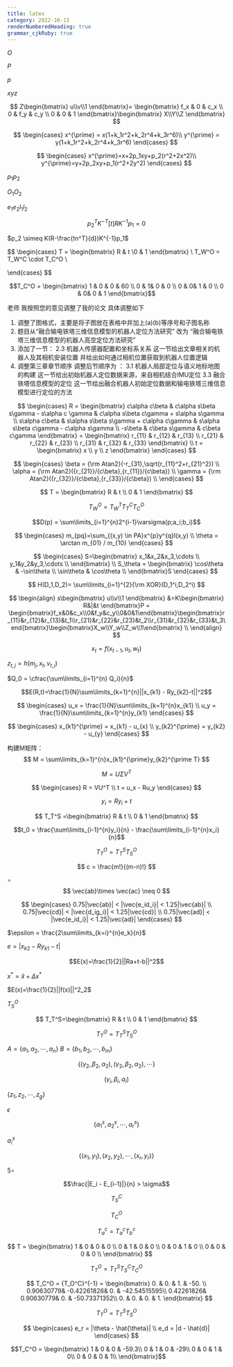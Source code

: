 ```yaml
---
title: latex
category: 2022-10-13
renderNumberedHeading: true
grammar_cjkRuby: true
---
```

$O$

$P$

$p$

$xyz$


$$
Z\begin{bmatrix}
u\\v\\1
\end{bmatrix}=
\begin{bmatrix}
f_x & 0 & c_x \\
0 & f_y & c_y \\
0 & 0 & 1 
\end{bmatrix}\begin{bmatrix}
X\\Y\\Z
\end{bmatrix}
$$


$$
\begin{cases}
x^{\prime} = x(1+k_1r^2+k_2r^4+k_3r^6)\\
y^{\prime} = y(1+k_1r^2+k_2r^4+k_3r^6)
\end{cases}
$$


$$
\begin{cases}
x^{\prime}=x+2p_1xy+p_2(r^2+2x^2)\\
y^{\prime}=y+2p_2xy+p_1(r^2+2y^2)
\end{cases}
$$


$p_1p_2$

$O_1O_2$


$e_1e_2l_1l_2$

$$p_2^TK^{-T}[t]RK^{-1}p_1=0$$

$p_2  \simeq K(R-\frac{tn^T}{d})K^{-1}p_1$




$$
\begin{cases}
 T = \begin{bmatrix}
R & t \\0 & 1
\end{bmatrix}  \\
T_W^O = T_W^C \cdot T_C^O \\

\end{cases} 
$$


$$T_C^O = \begin{bmatrix}
1 & 0 & 0 & 60 \\
0 & 1& 0 & 0 \\
0 & 0& 1 & 0 \\
0 & 0& 0 & 1 
\end{bmatrix}$$


老师 我按照您的意见调整了我的论文 具体调整如下
1. 调整了图格式，主要是将子图放在表格中并加上(a)(b)等序号和子图名称
2. 题目从“融合输电铁塔三维信息模型的机器人定位方法研究” 改为 “融合输电铁塔三维信息模型的机器人高空定位方法研究”
3. 添加了一节：
   2.3 机器人传感器配置和坐标系关系  这一节给出文章相关的机器人及其相机安装位置 并给出如何通过相机位置获取到机器人位置逻辑
4. 调整第三章章节顺序 调整后节顺序为 ：
   3.1 机器人局部定位与语义地标地图的构建 这一节给出初始机器人定位数据来源，来自相机结合IMU定位 
   3.3 融合铁塔信息模型的定位 这一节给出融合机器人初始定位数据和输电铁塔三维信息模型进行定位的方法

$$
\begin{cases}
R = \begin{bmatrix}
c\alpha c\beta & c\alpha s\beta s\gamma - s\alpha c \gamma & c\alpha s\beta c\gamma + s\alpha s\gamma \\
s\alpha c\beta & s\alpha s\beta s\gamma + c\alpha c\gamma & s\alpha s\beta c\gamma - c\alpha s\gamma \\
-s\beta & c\beta s\gamma & c\beta c\gamma
\end{bmatrix} = 
\begin{bmatrix}
r_{11} & r_{12} & r_{13} \\
r_{21} & r_{22} & r_{23} \\
r_{31} & r_{32} & r_{33} 
\end{bmatrix}
\\
t = \begin{bmatrix}
x \\ y \\ z
\end{bmatrix}
\end{cases}
$$



$$
\begin{cases}
\beta = {\rm Atan2}(-r_{31},\sqrt{r_{11}^2+r_{21}^2}) \\
\alpha = {\rm Atan2}({r_{21}}/{c\beta},{r_{11}}/{c\beta}) \\
\gamma = {\rm Atan2}({r_{32}}/{c\beta},{r_{33}}/{c\beta}) \\
\end{cases}
$$

$$
T = \begin{bmatrix}
R & t \\
0 & 1
\end{bmatrix}
$$


$$
T_W^O = T_W^TT_T^CT_C^O
$$

$$D(p) = \sum\limits_{i=1}^{n}2^{i-1}\varsigma(p;a_i;b_i)$$

$$
\begin{cases}
m_{pq}=\sum_{(x,y) \in PA}x^{p}y^{q}I(x,y) \\
\theta = \arctan m_{01} / m_{10}
\end{cases}
$$


$$
\begin{cases}
S=\begin{bmatrix}
x_1&x_2&x_3,\cdots \\
y_1&y_2&y_3,\cdots \\
\end{bmatrix}  \\
S_\theta = \begin{bmatrix}
\cos\theta & -\sin\theta \\
\sin\theta & \cos\theta \\
\end{bmatrix}S
\end{cases}
$$


$$
H(D_1,D_2)= \sum\limits_{i=1}^{2}{\rm XOR}(D_1^i,D_2^i)
$$


$$
\begin{align}
s\begin{bmatrix}
u\\v\\1
\end{bmatrix}
&=K\begin{bmatrix}
R&|&t
\end{bmatrix}P = \begin{bmatrix}f_x&0&c_x\\0&f_y&c_y\\0&0&1\end{bmatrix}\begin{bmatrix}r_{11}&r_{12}&r_{13}&t_1\\r_{21}&r_{22}&r_{23}&t_2\\r_{31}&r_{32}&r_{33}&t_3\end{bmatrix}\begin{bmatrix}X_w\\Y_w\\Z_w\\1\end{bmatrix} \\
\end{align}
$$

$$x_t = f(x_{t-1},u_t,w_t)$$

$z_{t,j}=h(m_j,x_t,v_{t,j})$

$Q_0 = \cfrac{\sum\limits_{i=1}^{n} Q_i}{n}$

$$E(R,t)=\frac{1}{N}\sum\limits_{k=1}^{n}||x_{k1} - Ry_{k2}-t||^2$$

$$
\begin{cases}
u_x = \frac{1}{N}\sum\limits_{k=1}^{n}x_{k1} \\
u_y = \frac{1}{N}\sum\limits_{k=1}^{n}y_{k1} 
\end{cases}
$$


$$
\begin{cases}
x_{k1}^{\prime} = x_{k1} - u_{x} \\
y_{k2}^{\prime} = y_{k2} - u_{y}
\end{cases}
$$

构建M矩阵：
$$
M = \sum\limits_{k=1}^{n}x_{k1}^{\prime}y_{k2}^{\prime T}
$$

$$
M = U\Sigma V^T
$$

$$
\begin{cases}
R = VU^T \\
t  = u_x - Ru_y
\end{cases}
$$

$$y_i = Ry_i + t$$

$$
T_T^S =\begin{bmatrix}
R & t \\
0 & 1
\end{bmatrix}
$$

$$t_0 = \frac{\sum\limits_{i-1}^{n}y_i}{n} - \frac{\sum\limits_{i-1}^{n}x_i}{n}$$

$$
T_T^O = T_T^ST_S^O
$$

$$
c = \frac{m!}{(m-n)!}
$$

$\circ$
$$
\vec{ab}\times \vec{ac} \neq 0
$$

$$
\begin{cases}
0.75|\vec{ab}| < |\vec{e_id_i}| < 1.25|\vec{ab}| \\
0.75|\vec{cd}| < |\vec{d_ig_i}| < 1.25|\vec{cd}| \\
0.75|\vec{ad}| < |\vec{e_id_i}| < 1.25|\vec{ad}| 
\end{cases}
$$

$\epsilon = \frac{2\sum\limits_{k=i}^{n}e_k}{n}$

$e=|x_{k2} - Ry_{k1} - t|$


$$E(x)=\frac{1}{2}||Ra+t-b||^2$$

$x^* = \hat{x}+\Delta x^*$

$E(x)=\frac{1}{2}||f(x)||^2_2$

$T_S^O$

$$
T_T^S=\begin{bmatrix}
R & t \\
0 & 1
\end{bmatrix}
$$

$$
T_T^O = T_T^ST_S^O
$$

$A=\{a_1,a_2,\cdots,a_n\}$
$B=\{b_1,b_2,\cdots,b_m\}$


$$
\{(\gamma_2,\beta_2,\alpha_2),(\gamma_2,\beta_2,\alpha_2),\cdots\}
$$



$$
(\gamma_i,\beta_i,\alpha_i)
$$

$\{z_1,z_2,\cdots,z_g\}$

$\epsilon$

$$
\{a_1^{s},a_2^{s},\cdots,a_r^{s}\}
$$

$a^{s}_i$

$$
\{(x_1,y_1),(x_2,y_2),\cdots,(x_r,y_r)\}
$$

$5\circ$

$$\frac{|E_i - E_{i-1}|}{n} > \sigma$$

$$
T_S^C
$$


$$
T_C^O
$$


$$
T_a^c = T_a^cT_b^c
$$


$$
T = \begin{bmatrix}
1 & 0 & 0 & 0 \\
0 & 1 & 0 & 0 \\
0 & 0 & 1 & 0 \\
0 & 0 & 0 & 0 \\
\end{bmatrix}
$$

$$
T_T^O = T_T^S T_S^C T_C^O
$$


$$
T_C^O = {T_O^C}^{-1} = \begin{bmatrix}
 0.        &  0.        &   1.        & -50.        \\
 0.90630779&  -0.42261826&   0.       & -42.54515595\\
 0.42261826&  0.90630779&  0.        & -50.73371352\\
 0.        &  0.       &   0.       &  1.        
\end{bmatrix}
$$


$$T_T^O = T_T^S T_S^O$$

$$
\begin{cases}
e_r = |\theta - \hat{\theta}|  \\
e_d = |d - \hat{d}|
\end{cases}
$$


$$T_C^O = \begin{bmatrix}
1 & 0 &  0 & -59.3\\
0 & 1 & 0 & -29\\
0 & 0 & 1 & 0\\
0 & 0 & 0 & 1\\
\end{bmatrix}$$
